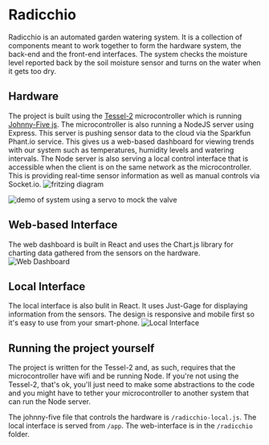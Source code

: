 # Radicchio
Radicchio is an automated garden watering system.  It is a collection of components meant to work together to form the hardware system, the back-end and the front-end interfaces.  The system checks the moisture level reported back by the soil moisture sensor and turns on the water when it gets too dry.  

## Hardware
The project is built using the [Tessel-2](https://tessel.io/) microcontroller which is running [Johnny-Five js](http://johnny-five.io/).  The microcontroller is also running a NodeJS server using Express.  This server is pushing sensor data to the cloud via the Sparkfun Phant.io service.  This gives us a web-based dashboard for viewing trends with our system such as temperatures, humidity levels and watering intervals.  The Node server is also serving a local control interface that is accessible when the client is on the same network as the microcontroller.  This is providing real-time sensor information as well as manual controls via Socket.io.
![fritzing diagram](https://github.com/Jeff-Duke/radicchio/blob/master/radicchio/public/Screen%20Shot%202016-11-05%20at%2013.11.25.png "Fritzing Diagram of the hardware")

![demo of system using a servo to mock the valve](http://g.recordit.co/kspOwKPLDd.gif)

## Web-based Interface
The web dashboard is built in React and uses the Chart.js library for charting data gathered from the sensors on the hardware. ![Web Dashboard](https://github.com/Jeff-Duke/radicchio/blob/master/radicchio/public/Screen%20Shot%202016-11-08%20at%2013.37.31.png "Web Dashboard")

## Local Interface
The local interface is also bulit in React.  It uses Just-Gage for displaying information from the sensors. The design is responsive and mobile first so it's easy to use from your smart-phone. 
![Local Interface](https://github.com/Jeff-Duke/radicchio/blob/master/radicchio/public/mobile-screenshot.png "Local Interface")

## Running the project yourself
The project is written for the Tessel-2 and, as such, requires that the microcontroller have wifi and be running Node.  If you're not using the Tessel-2, that's ok, you'll just need to make some abstractions to the code and you might have to tether your microcontroller to another system that can run the Node server.  

The johnny-five file that controls the hardware is `/radicchio-local.js`.
The local interface is served from `/app`.
The web-interface is in the `/radicchio` folder.

